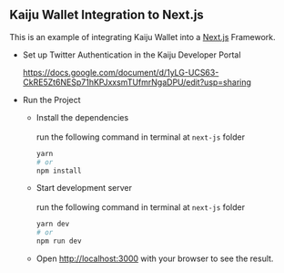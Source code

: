 ## Kaiju Wallet Integration to Next.js

This is an example of integrating Kaiju Wallet into a  [Next.js](https://nextjs.org/) Framework.

- Set up Twitter Authentication in the Kaiju Developer Portal

    https://docs.google.com/document/d/1yLG-UCS63-CkRE5Zt6NESp71hKPJxxsmTUfmrNgaDPU/edit?usp=sharing

- Run the Project
    
    - Install the dependencies<br><br>
        run the following command in terminal at `next-js` folder
        ```bash
        yarn
        # or
        npm install
        ```
    
    - Start development server<br><br>
        run the following command in terminal at `next-js` folder
        ```bash
        yarn dev
        # or
        npm run dev
        ```
    
    - Open [http://localhost:3000](http://localhost:3000) with your browser to see the result.
